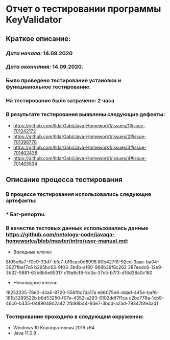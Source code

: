 # **Отчет о тестировании программы KeyValidator** #
## **Краткое описание:** ##
### *Дата начала:* 14.09.2020  
### *Дата окончания:* 14.09.2020.
### Было проведено тестирование установки и функцианольное тестирование.
### На тестирование было затрачено: 2 часа
### В результате тестирования выявлены следующие дефекты: 
* https://github.com/IldarGabi/Java-Homework1/issues/1#issue-701242172
* https://github.com/IldarGabi/Java-Homework1/issues/2#issue-701398778
* https://github.com/IldarGabi/Java-Homework1/issues/3#issue-701402438
* https://github.com/IldarGabi/Java-Homework1/issues/4#issue-701405534
## **Описание процесса тестирования** ##
### В процессе тестирования использовались следующие артефакты: ##
### * Баг-репорты.
### В качестве тестовых данных использовались данные https://github.com/netology-code/javaqa-homeworks/blob/master/intro/user-manual.md:
* *Валидные ключи:*

8f05e6a7-70e9-33d7-bfe7-b19eae0d8998
80b427f8-92cd-3aae-ba04-3927fbe17c6
b295bc63-9f03-3b4b-af80-969b39f8c262
387eedc6-12e9-3b32-9881-63b6b5e85317
c19a8cf9-5c3a-37c5-b7f3-d16d38a0c180
* Невалидные ключи:

18252235-78e0-44a5-8720-556f0c7da17a
e66075b6-ddad-445e-baf6-161b3289522b
b6d53250-f07e-4352-a293-6102ddf7f1ca
c2bc778a-1cb9-46c6-b435-0489649d2a42
2fb98b44-93e7-3bdd-a2ad-79347bfe4ad1
### Тестирование проходило в следующем окружении: ##
* Windows 10 Корпоративная 2016 x64
* Java 11.0.8





 
